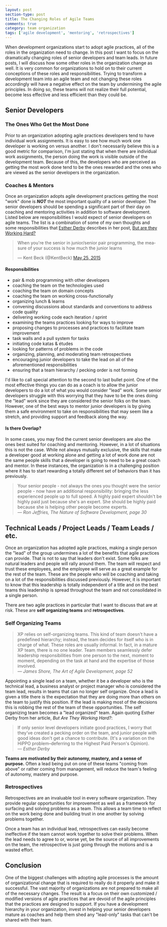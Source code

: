 ```yaml
---
layout: post
section-type: post
title: The Changing Roles of Agile Teams 
comments: true
category: team organization
tags: ['agile development', 'mentoring', 'retrospectives']
---
```

When development organizations start to adopt agile practices, all of the roles in the organization need to change. In this post I want to focus on the dramatically changing roles of senior developers and team leads. In future posts, I will discuss how some other roles in the organization change as well. It is very common for organizations to hold on to their current conceptions of these roles and responsibilities. Trying to transform a development team into an agile team and not changing these roles accordingly will have a negative effect on the team by undermining the agile principles. In doing so, these teams will not realize their full potential, become less effective and less efficient than they could be.
<!--more-->

## Senior Developers

### The Ones Who Get the Most Done

Prior to an organization adopting agile practices developers tend to have individual work assignments. It is easy to see how much work one developer is working on versus another. I don't necessarily believe this is a good metric for comparison, I'm just stating that when there are individual work assignments, the person doing the work is visible outside of the development team. Because of this, the developers who are perceived as getting the most work done tend to be the ones rewarded and the ones who are viewed as the senior developers in the organization.

### Coaches & Mentors

Once an organization adopts agile development practices getting the most "work" done is __*NOT*__ the most important quality of a senior developer. The senior developers should be spending a significant part of their day on coaching and mentoring activities in addition to software development. Listed below are responsibilities I would expect of senior developers on agile teams. The list is a combination of some of my own thoughts and some responsibilities that [Esther Derby](http://www.estherderby.com/ "Esther Derby's website") describes in her post, [But are they Working Hard?](https://www.estherderby.com/but-are-they-working-hard/)

<blockquote class="twitter-tweet" lang="en"><p lang="en" dir="ltr">When you&#39;re the senior in junior/senior pair programming, the measure of your success is how much the junior learns</p>&mdash; Kent Beck (@KentBeck) <a href="https://twitter.com/KentBeck/status/602892538337337345">May 25, 2015</a></blockquote>
<script async src="//platform.twitter.com/widgets.js" charset="utf-8"></script>

#### Responsibilities
* pair & mob programming with other developers
* coaching the team on the technologies used
* coaching the team on domain concepts
* coaching the team on working cross-functionally
* organizing lunch & learns
* convening discussions about standards and conventions to address code quality
* delivering working code each iteration / sprint
* examining the teams practices looking for ways to improve
* proposing changes to processes and practices to facilitate team improvement
* task walls and a pull system for tasks
* initiating code katas & &eacute;tudes
* looking for patterns of problems in the code
* organizing, planning, and moderating team retrospectives
* encouraging junior developers to take the lead on all of the aforementioned responsibilities
* ensuring that a team hierarchy / pecking order is not forming

I'd like to call special attention to the second to last bullet point. One of the most effective things you can do as a coach is to allow the junior developers to do a lot of what you would consider "lead" work.  Some senior developers struggle with this worrying that they have to be the ones doing the "lead" work since they are considered the senior folks on the team.  However, one of the best ways to  mentor junior developers is by giving them a safe environment to take on responsibilities that may seem like a stretch, and providing support and feedback along the way.

#### Is there Overlap?
In some cases, you may find the current senior developers are also the ones best suited for coaching and mentoring. However, in a lot of situations this is not the case. While not always mutually exclusive, the skills that make a developer good at working alone and getting a lot of work done are not the same people skills that a developer is going to need to be a great coach and mentor. In these instances, the organization is in a challenging position where it has to start rewarding a totally different set of behaviors than it has previously. 

> 
> Your senior people - not always the ones you thought were the senior people - now have an additional responsibility: bringing the less experienced people up to full speed. A highly paid expert shouldn't be highly paid just because she's an expert. She should be highly paid because she is helping other people become experts.  
> &mdash; _Ron Jeffries, The Nature of Software Development, page 30_  
>

## Technical Leads / Project Leads / Team Leads / etc.

Once an organization has adopted agile practices, making a single person the "lead" of the group undermines a lot of the benefits that agile practices can provide. That is not to say that leaders don't exist. Some folks are natural leaders and people will rally around them. The team will respect and trust these employees, and the employee will serve as a great example for the rest of the team. These are the people who will be coaching and taking on a lot of the responsibilities discussed previously. However, it is important to know that this leadership is totally independent of a title and on the best teams this leadership is spread throughout the team and not consolidated in a single person. 

There are two agile practices in particular that I want to discuss that are at risk. These are **self organizing teams** and **retrospectives**. 

### Self Organizing Teams
> XP relies on self-organizing teams. This kind of team doesn't have a predefined hierarchy; instead, the team decides for  itself who is in charge of what. These roles are usually informal. In fact, in a mature XP team, there is no one leader. Team members seamlessly defer leadership responsibilities from one person to the next, moment to moment, depending on the task at hand and the expertise of those involved.  
> &mdash; _James Shore, The Art of Agile Development, page 52_

Appointing a single lead on a team, whether it be a developer who is the technical lead, a business analyst or project manager who is considered the team lead, results in teams that can no longer self organize. Once a lead is given a title there is the expectation that they are doing more than others on the team to justify this position. If the lead is making most of the decisions this is robbing the rest of the team of these opportunities. The self organizing team becomes a "lead organized" team. Again quoting Esther Derby from her article, _But Are They Working Hard?_:

>If only senior level developers initiate good practices, I worry that they've created a pecking order on the team, and junior people with good ideas don't get a chance to contribute. (It's a variation on the HiPPO problem–deferring to the Highest Paid Person's Opinion).  
> &mdash; _Esther Derby_

__Teams are motivated by their autonomy, mastery, and a sense of purpose.__ Often a lead being put on one of these teams "coming from above" or rather coming from management, will reduce the team's feeling of autonomy, mastery and purpose.

### Retrospectives
Retrospectives are an invaluable tool in every software organization. They provide regular opportunities for improvement as well as a framework for surfacing and solving problems as a team. This allows a team time to reflect on the work being done and building trust in one another by solving problems together.

Once a team has an individual lead, retrospectives can easily become ineffective if the team cannot work together to solve their problems. When the lead needs to agree to or, worse yet, be the source of all improvements on the team, the retrospective is just going through the motions and is a wasted effort. 

## Conclusion
One of the biggest challenges with adopting agile processes is the amount of organizational change that is required to really do it properly and make it successful. The vast majority of organizations are not prepared to make all of the necessary changes. The result is a focus on their own customized / modified versions of agile practices that are devoid of the agile principles that the practices are designed to support. If you have a development hierarchy in your organization, invest in helping your senior developers mature as coaches and help them shed any "lead-only" tasks that can't be shared with their team. 